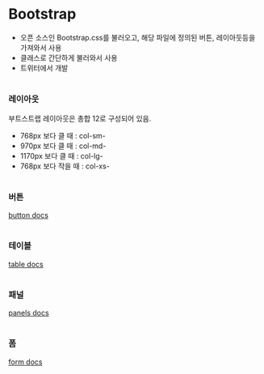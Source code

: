 # Bootstrap
- 오픈 소스인 Bootstrap.css를 불러오고, 해당 파일에 정의된 버튼, 레이아둣등을 가져와서 사용
- 클래스로 간단하게 불러와서 사용
- 트위터에서 개발

#

### 레이아웃
부트스트랩 레이아웃은 총합 12로 구성되어 있음.
- 768px 보다 클 때 : col-sm-
- 970px 보다 클 때 : col-md-
- 1170px 보다 클 때 : col-lg-
- 768px 보다 작을 때 : col-xs-

#

### 버튼
[button docs](https://getbootstrap.com/docs/5.1/components/buttons/ "button docs")

#

### 테이블
[table docs](https://getbootstrap.com/docs/5.1/content/tables/ "table docs")

#

### 패널
[panels docs](https://getbootstrap.com/docs/3.4/components/#panels "panels docs")

#

### 폼
[form docs](https://getbootstrap.com/docs/5.1/forms/overview/ "form docs")